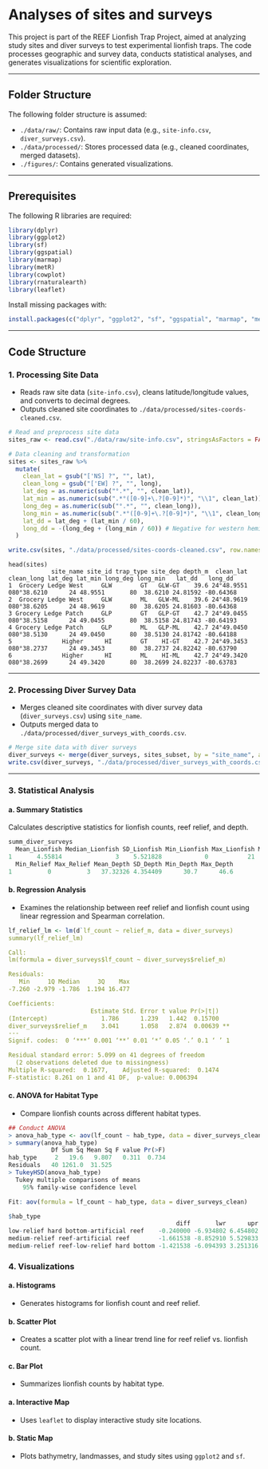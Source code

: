 # Analyses of sites and surveys

This project is part of the REEF Lionfish Trap Project, aimed at analyzing study sites and diver surveys to test experimental lionfish traps. The code processes geographic and survey data, conducts statistical analyses, and generates visualizations for scientific exploration.

---

## Folder Structure

The following folder structure is assumed:
- `./data/raw/`: Contains raw input data (e.g., `site-info.csv`, `diver_surveys.csv`).
- `./data/processed/`: Stores processed data (e.g., cleaned coordinates, merged datasets).
- `./figures/`: Contains generated visualizations.

---

## Prerequisites

The following R libraries are required:

```r
library(dplyr)
library(ggplot2)
library(sf)
library(ggspatial)
library(marmap)
library(metR)
library(cowplot)
library(rnaturalearth)
library(leaflet)
```

Install missing packages with:

```r
install.packages(c("dplyr", "ggplot2", "sf", "ggspatial", "marmap", "metR", "cowplot", "rnaturalearth", "leaflet"))
```

---

## Code Structure

### 1. **Processing Site Data**
- Reads raw site data (`site-info.csv`), cleans latitude/longitude values, and converts to decimal degrees.
- Outputs cleaned site coordinates to `./data/processed/sites-coords-cleaned.csv`.

```r
# Read and preprocess site data
sites_raw <- read.csv("./data/raw/site-info.csv", stringsAsFactors = FALSE, fileEncoding = "latin1")

# Data cleaning and transformation
sites <- sites_raw %>%
  mutate(
    clean_lat = gsub("['NS] ?", "", lat),
    clean_long = gsub("['EW] ?", "", long),
    lat_deg = as.numeric(sub("°.*", "", clean_lat)),
    lat_min = as.numeric(sub(".*°([0-9]+\.?[0-9]*)", "\\1", clean_lat)),
    long_deg = as.numeric(sub("°.*", "", clean_long)),
    long_min = as.numeric(sub(".*°([0-9]+\.?[0-9]*)", "\\1", clean_long)),
    lat_dd = lat_deg + (lat_min / 60),
    long_dd = -(long_deg + (long_min / 60)) # Negative for western hemisphere
  )

write.csv(sites, "./data/processed/sites-coords-cleaned.csv", row.names = FALSE)
```
```{r}
head(sites)
            site_name site_id trap_type site_dep depth_m  clean_lat  clean_long lat_deg lat_min long_deg long_min   lat_dd   long_dd
1  Grocery Ledge West     GLW        GT   GLW-GT    39.6 24°48.9551 080°38.6210      24 48.9551       80  38.6210 24.81592 -80.64368
2  Grocery Ledge West     GLW        ML   GLW-ML    39.6 24°48.9619 080°38.6205      24 48.9619       80  38.6205 24.81603 -80.64368
3 Grocery Ledge Patch     GLP        GT   GLP-GT    42.7 24°49.0455 080°38.5158      24 49.0455       80  38.5158 24.81743 -80.64193
4 Grocery Ledge Patch     GLP        ML   GLP-ML    42.7 24°49.0450 080°38.5130      24 49.0450       80  38.5130 24.81742 -80.64188
5              Higher      HI        GT    HI-GT    42.7 24°49.3453 080°38.2737      24 49.3453       80  38.2737 24.82242 -80.63790
6              Higher      HI        ML    HI-ML    42.7 24°49.3420 080°38.2699      24 49.3420       80  38.2699 24.82237 -80.63783
```
---
### 2. **Processing Diver Survey Data**
- Merges cleaned site coordinates with diver survey data (`diver_surveys.csv`) using `site_name`.
- Outputs merged data to `./data/processed/diver_surveys_with_coords.csv`.

```r
# Merge site data with diver surveys
diver_surveys <- merge(diver_surveys, sites_subset, by = "site_name", all.x = TRUE)
write.csv(diver_surveys, "./data/processed/diver_surveys_with_coords.csv", row.names = FALSE)
```

---

### 3. **Statistical Analysis**

#### a. **Summary Statistics**
Calculates descriptive statistics for lionfish counts, reef relief, and depth.

```r
summ_diver_surveys
  Mean_Lionfish Median_Lionfish SD_Lionfish Min_Lionfish Max_Lionfish Mean_Relief Median_Relief SD_Relief
1       4.55814               3    5.521828            0           21   0.9116279           0.7 0.7436107
  Min_Relief Max_Relief Mean_Depth SD_Depth Min_Depth Max_Depth
1          0          3   37.32326 4.354409      30.7      46.6
```

#### b. **Regression Analysis**
- Examines the relationship between reef relief and lionfish count using linear regression and Spearman correlation.

```r
lf_relief_lm <- lm(d`lf_count ~ relief_m, data = diver_surveys)
summary(lf_relief_lm)

Call:
lm(formula = diver_surveys$lf_count ~ diver_surveys$relief_m)

Residuals:
   Min     1Q Median     3Q    Max 
-7.260 -2.979 -1.786  1.194 16.477 

Coefficients:
                       Estimate Std. Error t value Pr(>|t|)   
(Intercept)               1.786      1.239   1.442  0.15700   
diver_surveys$relief_m    3.041      1.058   2.874  0.00639 **
---
Signif. codes:  0 ‘***’ 0.001 ‘**’ 0.01 ‘*’ 0.05 ‘.’ 0.1 ‘ ’ 1

Residual standard error: 5.099 on 41 degrees of freedom
  (2 observations deleted due to missingness)
Multiple R-squared:  0.1677,	Adjusted R-squared:  0.1474 
F-statistic: 8.261 on 1 and 41 DF,  p-value: 0.006394
```

#### c. **ANOVA for Habitat Type**
- Compare lionfish counts across different habitat types.
```r
## Conduct ANOVA
> anova_hab_type <- aov(lf_count ~ hab_type, data = diver_surveys_clean)
> summary(anova_hab_type)
            Df Sum Sq Mean Sq F value Pr(>F)
hab_type     2   19.6   9.807   0.311  0.734
Residuals   40 1261.0  31.525               
> TukeyHSD(anova_hab_type)
  Tukey multiple comparisons of means
    95% family-wise confidence level

Fit: aov(formula = lf_count ~ hab_type, data = diver_surveys_clean)

$hab_type
                                               diff       lwr      upr     p adj
low-relief hard bottom-artificial reef    -0.240000 -6.934802 6.454802 0.9958120
medium-relief reef-artificial reef        -1.661538 -8.852910 5.529833 0.8407389
medium-relief reef-low-relief hard bottom -1.421538 -6.094393 3.251316 0.7410841
```

### 4. **Visualizations**
#### a. **Histograms**
- Generates histograms for lionfish count and reef relief.
#### b. **Scatter Plot**
- Creates a scatter plot with a linear trend line for reef relief vs. lionfish count.
#### c. **Bar Plot**
- Summarizes lionfish counts by habitat type.
#### a. **Interactive Map**
- Uses `leaflet` to display interactive study site locations.
#### b. **Static Map**
- Plots bathymetry, landmasses, and study sites using `ggplot2` and `sf`.
